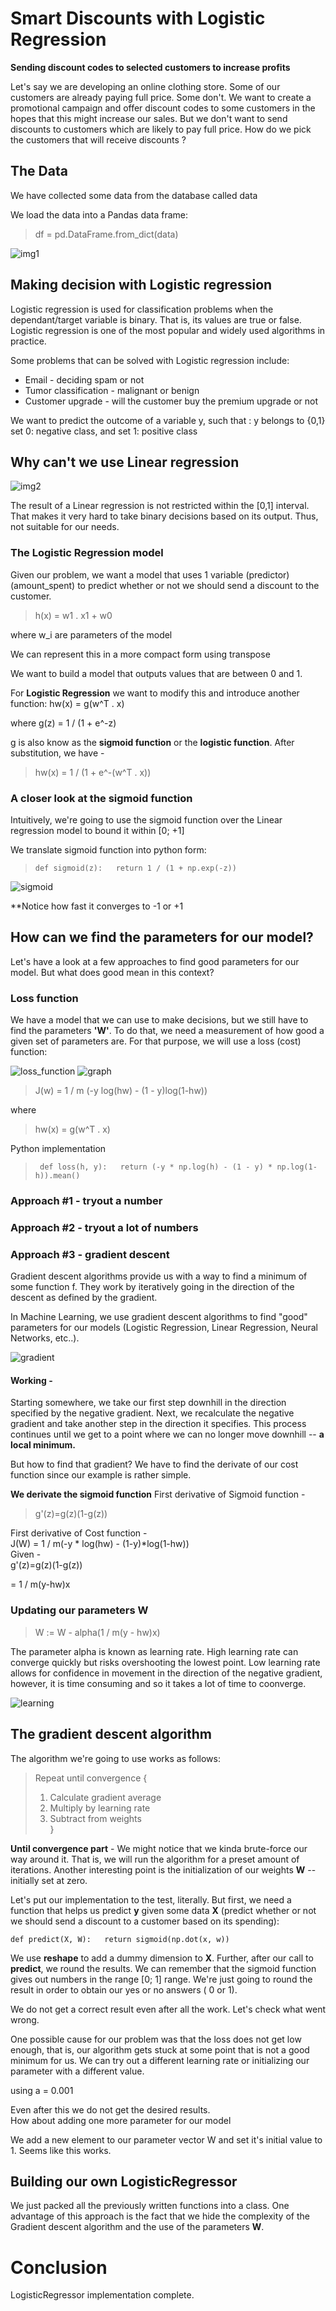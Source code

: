# Smart Discounts with Logistic Regression
**Sending discount codes to selected customers to increase profits**

Let's say we are developing an online clothing store. Some of our customers are already paying full price. Some don't. We want to create a promotional campaign and offer discount codes to some customers in the hopes that this might increase our sales. But we don't want to send discounts to customers which are likely to pay full price. How do we pick the customers that will receive discounts ?

## The Data
We have collected some data from the database called data  

We load the data into a Pandas data frame:
> df = pd.DataFrame.from_dict(data)

![img1](Images/data_frame.png)  

## Making decision with Logistic regression
Logistic regression is used for classification problems when the dependant/target variable is binary. That is, its values are true or false. Logistic regression is one of the most popular and widely used algorithms in practice.  

Some problems that can be solved with Logistic regression include:  
- Email - deciding spam or not
- Tumor classification - malignant or benign
- Customer upgrade - will the customer buy the premium upgrade or not  

We want to predict the outcome of a variable y, such that : y belongs to {0,1}  
set 0: negative class, and set 1: positive class  

## Why can't we use Linear regression
![img2](Images/linear_regression.png)

The result of a Linear regression is not restricted within the [0,1] interval. That makes it very hard to take binary decisions based on its output. Thus, not suitable for our needs.  

### The Logistic Regression model
Given our problem, we want a model that uses 1 variable (predictor) (amount_spent) to predict whether or not we should send a discount to the customer.

> h(x) = w1 . x1 + w0

where w_i are parameters of the model

We can represent this in a more compact form using transpose

We want to build a model that outputs values that are between 0 and 1.

For **Logistic Regression** we want to modify this and introduce another function:
hw(x) = g(w^T . x)

where g(z) = 1  / (1 + e^-z)

g is also know as the **sigmoid function** or the **logistic function**. After substitution, we have -

> hw(x) = 1 / (1 + e^-(w^T . x))

### A closer look at the sigmoid function
Intuitively, we're going to use the sigmoid function over the Linear regression model to bound it within [0; +1]

We translate sigmoid function into python form:
> `def sigmoid(z):  
>   return 1 / (1 + np.exp(-z))`


![sigmoid](Images/sigmoid.png)

**Notice how fast it converges to -1 or +1

## How can we find the parameters for our model?
Let's have a look at a few approaches to find good parameters for our model. But what does good mean in this context?

### Loss function
We have a model that we can use to make decisions, but we still have to find the parameters **'W'**. To do that, we need a measurement of how good a given set of parameters are. For that purpose, we will use a loss (cost) function:

![loss_function](Images/loss_function.png)
![graph](Images/graph.png)

> J(w) = 1 / m (-y log(hw) - (1 - y)log(1-hw))

where
> hw(x) = g(w^T . x)

Python implementation  
> ` def loss(h, y):  
> return (-y * np.log(h) - (1 - y) * np.log(1-h)).mean()`

### Approach #1 - tryout a number  

### Approach #2 - tryout a lot of numbers  

### Approach #3 - gradient descent
Gradient descent algorithms provide us with a way to find a minimum of some function f. They work by iteratively going in the direction of the descent as defined by the gradient.  

In Machine Learning, we use gradient descent algorithms to find "good" parameters for our models (Logistic Regression, Linear Regression, Neural Networks, etc..).

![gradient](Images/gradient.png)

#### Working -
Starting somewhere, we take our first step downhill in the direction specified by the negative gradient. Next, we recalculate the negative gradient and take another step in the direction it specifies. This process continues until we get to a point where we can no longer move downhill -- **a local minimum.**  

But how to find that gradient? We have to find the derivate of our cost function since our example is rather simple.  

**We derivate the sigmoid function**
First derivative of Sigmoid function -   
> g'(z)=g(z)(1-g(z))  

First derivative of Cost function -   
J(W) = 1 / m(-y * log(hw) - (1-y)*log(1-hw))  
Given -  
g'(z)=g(z)(1-g(z))

= 1 / m(y-hw)x

### Updating our parameters W
> W := W - alpha(1 / m(y - hw)x)

The parameter alpha is known as learning rate. High learning rate can converge quickly but risks overshooting the lowest point. Low learning rate allows for confidence in movement in the direction of the negative gradient, however, it is time consuming and so it takes a lot of time to coonverge.  

![learning](Images/learning.png)

## The gradient descent algorithm 
The algorithm we're going to use works as follows:
> Repeat until convergence {
> 1. Calculate gradient average
> 2. Multiply by learning rate
> 3. Subtract from weights  
> }

**Until convergence part** - We might notice that we kinda brute-force our way around it. That is, we will run the algorithm for a preset amount of iterations. Another interesting point is the initialization of our weights **W** -- initially set at zero.

Let's put our implementation to the test, literally. But first, we need a function that helps us predict **y** given some data **X** (predict whether or not we should send a discount to a customer based on its spending):

` def predict(X, W):  
return sigmoid(np.dot(x, w))  
`


We use **reshape** to add a dummy dimension to **X**. Further, after our call to **predict**, we round the results. We can remember that the sigmoid function gives out numbers in the range [0; 1] range. We're just going to round the result in order to obtain our yes or no answers ( 0 or 1).


We do not get a correct result even after all the work. Let's check what went wrong.   

One possible cause for our problem was that the loss does not get low enough, that is, our algorithm gets stuck at some point that is not a good minimum for us. We can try out a different learning rate or initializing our parameter with a different value.

using a = 0.001

Even after this we do not get the desired results.  
How about adding one more parameter for our model

We add a new element to our parameter vector W and set it's initial value to 1. Seems like this works. 

## Building our own LogisticRegressor
We just packed all the previously written functions into a class. One advantage of this approach is the fact that we hide the complexity of the Gradient descent algorithm and the use of the parameters **W**.

# Conclusion
LogisticRegressor implementation complete.